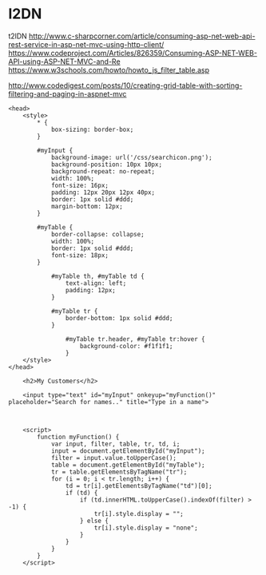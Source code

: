 # l2DN
t2lDN
http://www.c-sharpcorner.com/article/consuming-asp-net-web-api-rest-service-in-asp-net-mvc-using-http-client/
https://www.codeproject.com/Articles/826359/Consuming-ASP-NET-WEB-API-using-ASP-NET-MVC-and-Re
https://www.w3schools.com/howto/howto_js_filter_table.asp

http://www.codedigest.com/posts/10/creating-grid-table-with-sorting-filtering-and-paging-in-aspnet-mvc


    <head>
        <style>
            * {
                box-sizing: border-box;
            }

            #myInput {
                background-image: url('/css/searchicon.png');
                background-position: 10px 10px;
                background-repeat: no-repeat;
                width: 100%;
                font-size: 16px;
                padding: 12px 20px 12px 40px;
                border: 1px solid #ddd;
                margin-bottom: 12px;
            }

            #myTable {
                border-collapse: collapse;
                width: 100%;
                border: 1px solid #ddd;
                font-size: 18px;
            }

                #myTable th, #myTable td {
                    text-align: left;
                    padding: 12px;
                }

                #myTable tr {
                    border-bottom: 1px solid #ddd;
                }

                    #myTable tr.header, #myTable tr:hover {
                        background-color: #f1f1f1;
                    }
        </style>
    </head>

        <h2>My Customers</h2>

        <input type="text" id="myInput" onkeyup="myFunction()" placeholder="Search for names.." title="Type in a name">

        

        <script>
            function myFunction() {
                var input, filter, table, tr, td, i;
                input = document.getElementById("myInput");
                filter = input.value.toUpperCase();
                table = document.getElementById("myTable");
                tr = table.getElementsByTagName("tr");
                for (i = 0; i < tr.length; i++) {
                    td = tr[i].getElementsByTagName("td")[0];
                    if (td) {
                        if (td.innerHTML.toUpperCase().indexOf(filter) > -1) {
                            tr[i].style.display = "";
                        } else {
                            tr[i].style.display = "none";
                        }
                    }
                }
            }
        </script>
